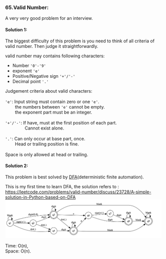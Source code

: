 ### 65.Valid Number:

A very very good problem for an interview.  

#### Solution 1:

The biggest difficulty of this problem is you need to think of all criteria of valid number. Then judge it straightforwardly.  

valid number may contains following characters:  
  * Number `'0'-'9'`  
  * exponent `'e'`  
  * Positive/Negative sign `'+'/'-'`  
  * Decimal point `'.'`  


 Judgement criteria about valid characters:  
 \
 `'e'`: Input string must contain zero or one `'e'`.  
&nbsp; &nbsp; &nbsp; &nbsp; 
        the numbers between `'e'` cannot be empty.  
&nbsp; &nbsp; &nbsp; &nbsp; 
        the exponent part must be an integer.  
\
`'+'/'-'`: If have, must at the first position of                each part.  
&nbsp; &nbsp; &nbsp; &nbsp; &nbsp; &nbsp; &nbsp; &nbsp; 
           Cannot exist alone.  
\
`'.'`: Can only occur at base part, once.  
&nbsp; &nbsp; &nbsp; &nbsp; 
       Head or trailing position is fine.  
\
Space is only allowed at head or trailing.  

#### Solution 2:

This problem is best solved by [DFA](https://en.wikipedia.org/wiki/Deterministic_finite_automaton)(deterministic finite automation).  

This is my first time to learn DFA, the solution refers to :  
https://leetcode.com/problems/valid-number/discuss/23728/A-simple-solution-in-Python-based-on-DFA  
![alt text](https://github.com/yuxuan940905/Leetcode_Problems/blob/master/String/65.Valid_Number/State.png)

Time: O(n),  
Space: O(n).  